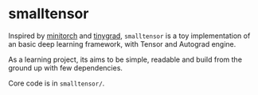 # smalltensor

Inspired by [minitorch](https://minitorch.github.io) and [tinygrad](https://github.com/geohot/tinygrad), `smalltensor` is a toy implementation of an basic deep learning framework, with Tensor and Autograd engine.

As a learning project, its aims to be simple, readable and build from the ground up with few dependencies. 

Core code is in `smalltensor/`.
